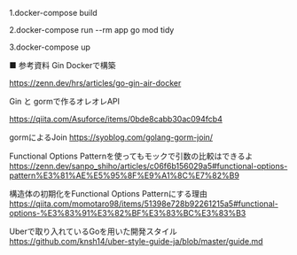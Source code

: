 1.docker-compose build

2.docker-compose run --rm app go mod tidy

3.docker-compose up

■ 参考資料
Gin Dockerで構築

https://zenn.dev/hrs/articles/go-gin-air-docker

Gin と gormで作るオレオレAPI

https://qiita.com/Asuforce/items/0bde8cabb30ac094fcb4

gormによるJoin
https://syoblog.com/golang-gorm-join/


Functional Options Patternを使ってもモックで引数の比較はできるよ
https://zenn.dev/sanpo_shiho/articles/c06f6b156029a5#functional-options-pattern%E3%81%AE%E5%95%8F%E9%A1%8C%E7%82%B9

構造体の初期化をFunctional Options Patternにする理由
https://qiita.com/momotaro98/items/51398e728b92261215a5#functional-options-%E3%83%91%E3%82%BF%E3%83%BC%E3%83%B3

Uberで取り入れているGoを用いた開発スタイル
https://github.com/knsh14/uber-style-guide-ja/blob/master/guide.md
